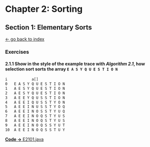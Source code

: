 # Chapter 2: Sorting

## Section 1: Elementary Sorts

[<- go back to index](../../../../index.md)

### Exercises

#### 2.1.1 Show in the style of the example trace with *Algorithm 2.1*, how selection sort sorts the array `E A S Y Q U E S T I O N`

```txt
i           a[]
0   E A S Y Q U E S T I O N
1   A E S Y Q U E S T I O N
2   A E S Y Q U E S T I O N
3   A E E Y Q U S S T I O N
4   A E E I Q U S S T Y O N
5   A E E I N U S S T Y O Q
6   A E E I N O S S T Y U Q
7   A E E I N O Q S T Y U S
8   A E E I N O Q S T Y U S
9   A E E I N O Q S S Y U T
10  A E E I N O Q S S T U Y

```

[**Code ->** E2101.java](./E2101.java)
